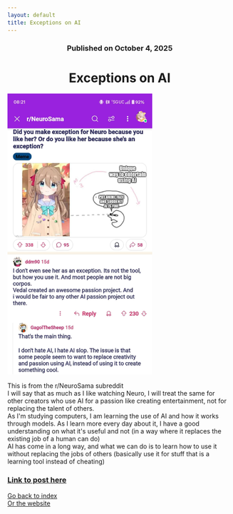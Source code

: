 ```yaml
---
layout: default
title: Exceptions on AI
---
```


### <center> Published on October 4, 2025 </center>

# <center> Exceptions on AI </center>  

<img src="./how-i-perceive-ai.jpg" alt="How I Perceive AI" width="325" height="630" />  

This is from the r/NeuroSama subreddit  
I will say that as much as I like watching Neuro, I will treat the same for other creators who use AI for a passion like creating entertainment, not for replacing the talent of others.  
As I'm studying computers, I am learning the use of AI and how it works through models. As I learn more every day about it, I have a good understanding on what it's useful and not (in a way where it replaces the existing job of a human can do)  
AI has come in a long way, and what we can do is to learn how to use it without replacing the jobs of others (basically use it for stuff that is a learning tool instead of cheating)  
### [Link to post here](https://www.reddit.com/r/NeuroSama/comments/1nk3w5s/did_you_make_exception_for_neuro_because_you_like/)  

[Go back to index](./blog-index.md)  
[Or the website](https://17hoodies.github.io/fonzi/index.html)  